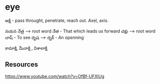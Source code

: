 # eye


అక్షి - pass throught, penetrate, reach out. Axel, axis.




నయన నేత్ర --> root word నేత - That which leads us forward
చక్షు -->  root word చాష్ - To see
దృష --> దృక్ - An openning


కామాక్షి, మీనాక్షి , విశాలాక్షి 


## Resources 

https://www.youtube.com/watch?v=OfBf-UFXlUg


